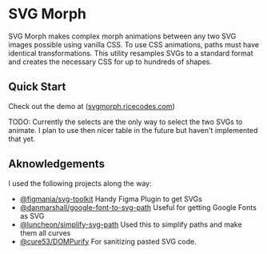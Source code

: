 # SVG Morph

SVG Morph makes complex morph animations between any two SVG images possible using vanilla CSS. To use CSS animations, paths must have identical transformations. This utility resamples SVGs to a standard format and creates the necessary CSS for up to hundreds of shapes.

## Quick Start
Check out the demo at ([svgmorph.ricecodes.com](https://svgmorph.ricecodes.com/))

TODO: Currently the selects are the only way to select the two SVGs to animate. I plan to use then nicer table in the future but haven't implemented that yet.


## Aknowledgements
I used the following projects along the way:
- [@figmania/svg-toolkit](https://github.com/figmania/svg-toolkit) Handy Figma Plugin to get SVGs
- [@danmarshall/google-font-to-svg-path](https://github.com/danmarshall/google-font-to-svg-path) Useful for getting Google Fonts as SVG
- [@luncheon/simplify-svg-path](https://github.com/luncheon/simplify-svg-path) Used this to simplify paths and make them all curves
- [@cure53/DOMPurify](https://github.com/cure53/DOMPurify) For sanitizing pasted SVG code.
